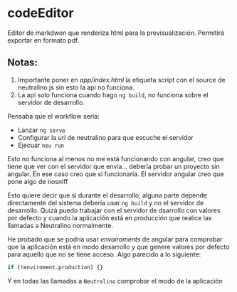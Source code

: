 # codeEditor

Editor de markdwon que renderiza html para la previsualización. Permitirá exportar en formato pdf.

## Notas:

1. Importante poner en _app/index.html_ la etiqueta script con el source de neutralino.js sin esto la api no funciona.
2. La api solo funciona cuando hago `ng build`, no funciona sobre el servidor de desarrollo.

Pensaba que el workflow sería:

- Lanzar `ng serve`
- Configurar la url de neutralino para que escuche el servidor
- Ejecuar `neu run`

Esto no funciona al menos no me está funcionando con angular, creo que tiene que ver con el servidor que envía...
debería probar un proyecto sin angular. En ese caso creo que si funcionaría. El servidor angular creo que pone algo de
nosniff

Esto quiere decir que si durante el desarrollo, alguna parte depende directamente del sistema debería usar `ng build` y
no el servidor de desarrollo. Quizá puedo trabajar con el servidor de dsarrollo con valores por defecto y cuando la
aplicación está en producción que realice las llamadas a Neutralino normalmente.

He probado que se podría usar _envairoments_ de angular para comprobar que la aplicación está en modo desarrollo y que
genere valores por defecto para aquello que no se tiene acceso. Algo parecido a lo siguiente:

``` bash
if (!enviroment.production) {}
```

Y en todas las llamadas a `Neutralino` comprobar el modo de la aplicación
